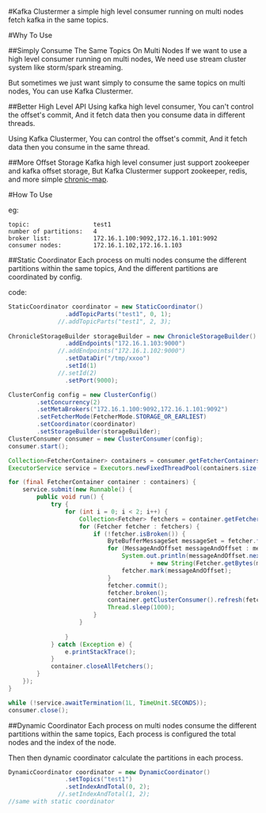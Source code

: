 #Kafka Clustermer
a simple high level consumer running on multi nodes fetch kafka in the same topics.

#Why To Use

##Simply Consume The Same Topics On Multi Nodes
If we want to use a high level consumer running on multi nodes, We need use stream cluster system like storm/spark streaming. 

But sometimes we just want simply to consume the same topics on multi nodes, You can use Kafka Clustermer.

##Better High Level API
Using kafka high level consumer, You can't control the offset's commit, And it fetch data then you consume data in different threads.

Using Kafka Clustermer, You can control the offset's commit, And it fetch data then you consume in the same thread.

##More Offset Storage
Kafka high level consumer just support zookeeper and kafka offset storage, 
But Kafka Clustermer support zookeeper, redis, and more simple [chronic-map](https://github.com/OpenHFT/Chronicle-Map).


#How To Use

eg: 

    topic:                  test1
    number of partitions:   4
    broker list:            172.16.1.100:9092,172.16.1.101:9092
    consumer nodes:         172.16.1.102,172.16.1.103

##Static Coordinator
Each process on multi nodes consume the different partitions within the same topics, And the different partitions are coordinated by config.

code:

```java
StaticCoordinator coordinator = new StaticCoordinator()
                .addTopicParts("test1", 0, 1);
              //.addTopicParts("test1", 2, 3);
                
ChronicleStorageBuilder storageBuilder = new ChronicleStorageBuilder()
                .addEndpoints("172.16.1.103:9000")
              //.addEndpoints("172.16.1.102:9000")
                .setDataDir("/tmp/xxoo")
                .setId(1)
              //.setId(2)
                .setPort(9000);

ClusterConfig config = new ClusterConfig()
        .setConcurrency(2)
        .setMetaBrokers("172.16.1.100:9092,172.16.1.101:9092")
        .setFetcherMode(FetcherMode.STORAGE_OR_EARLIEST)
        .setCoordinator(coordinator)
        .setStorageBuilder(storageBuilder);
ClusterConsumer consumer = new ClusterConsumer(config);
consumer.start();

Collection<FetcherContainer> containers = consumer.getFetcherContainers();
ExecutorService service = Executors.newFixedThreadPool(containers.size());

for (final FetcherContainer container : containers) {
    service.submit(new Runnable() {
        public void run() {
            try {
                for (int i = 0; i < 2; i++) {
                    Collection<Fetcher> fetchers = container.getFetchers();
                    for (Fetcher fetcher : fetchers) {
                        if (!fetcher.isBroken()) {
                            ByteBufferMessageSet messageSet = fetcher.fetch();
                            for (MessageAndOffset messageAndOffset : messageSet) {
                                System.out.println(messageAndOffset.nextOffset() + "\t"
                                        + new String(Fetcher.getBytes(messageAndOffset)));
                                fetcher.mark(messageAndOffset);
                            }
                            fetcher.commit();
                            fetcher.broken();
                            container.getClusterConsumer().refresh(fetcher);
                            Thread.sleep(1000);
                        }
                    }
                
                }
            } catch (Exception e) {
                e.printStackTrace();
            }
            container.closeAllFetchers();
        }
    });
}

while (!service.awaitTermination(1L, TimeUnit.SECONDS));
consumer.close();
```

##Dynamic Coordinator
Each process on multi nodes consume the different partitions within the same topics, Each process is configured the total nodes and the index of the node.

Then then dynamic coordinator calculate the partitions in each process.

```java
DynamicCoordinator coordinator = new DynamicCoordinator()
                .setTopics("test1")
                .setIndexAndTotal(0, 2);
              //.setIndexAndTotal(1, 2);
//same with static coordinator
```